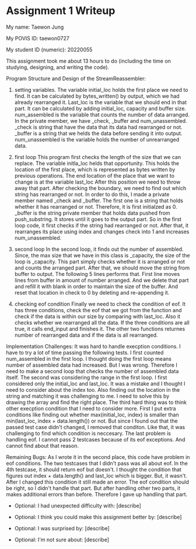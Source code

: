Assignment 1 Writeup
=============

My name: Taewon Jung

My POVIS ID: taewon0727

My student ID (numeric): 20220055

This assignment took me about 13 hours to do (including the time on studying, designing, and writing the code).

Program Structure and Design of the StreamReassembler:
1. setting variables.
The variable initial_loc holds the first place we need to find.
It can be calculated by bytes_written() by output, which we had already rearranged it.
Last_loc is the variable that we should end in that part. It can be calculated by adding initial_loc, capacity and buffer size.
num_assembled is the variable that counts the number of data arranged. 
In the private member, we have _check, _buffer and num_unassembled.
_check is string that have the data that its data had rearranged or not.
_buffer is a string that we helds the data before sending it into output.
num_unassembled is the variable holds the number of unrearranged data. 

2. first loop 
This program first checks the length of the size that we can replace.
The variable initla_loc helds that opportunity.
This holds the location of the first place, which is represented as bytes
written by previous operations. 
The end location of the place that we want to change is at the variable last_loc
 After this position we need to throw away that part.
After checking the boundary, we need to find out which string has rearranged or not.
In order to do this, I made a private member named _check and _buffer.
The first one is a string that holds whether it has rearranged or not.
Therefore, it is first initialzed as 0.
_buffer is the string private member that holds data pushed from push_substring.
It stores until it goes to the output part. So in the first loop code, it first
checks if the string had rearranged or not.
After that, it rearranges its place using index and changes check into
1 and increases num_unassembled.

3. second loop
 In the second loop, it finds out the number of assembled.
Since, the max size that we have in this class is _capacity, the size of the loop is _capacity.
This part simply checks whether it is arranged or not and counts the arranged part.
After that, we should move the string from buffer to output.
The following 5 lines performs that.
First line moves lines from buffer in amount of number arranged.
And we delete that part and refill it with blank in order to maintain the size of the buffer.
And reset that location in check to 0 by deleting and re-appending it.

4. checking eof condition
 Finally we need to check the condition of eof.
It has three conditions, check the eof that we got from the function and check if
the data is within our size by comparing with last_loc.
Also it checks whether we rearranged all the data.
If the three conditions are all true, it calls end_input and finishes it.
The other two functions returnes number of rearranged data and if the data is all rearranged. 
 
Implementation Challenges:
It was hard to handle execption conditions.
I have to try a lot of time passing the following tests.
I first counted num_assembled in the first loop.
I thought doing the first loop means number of assembled data had increased.
But I was wrong. Therefore I need to make a second loop that checks the number of assembled data itself.
The second was considering the range in the first loop. I first considered only the initial_loc and last_loc.
It was a mistake and I thought I need to consider about the index too.
Also finding out the location in the string and matching it was challenging to me.
I need to solve this by drawing the array and find the right place.
The third hard thing was to think other execption condition that I need to consider more.
First I put extra conditions like finding out whether max(initial_loc, index) is
smaller than  min(last_loc, index + data.length()) or not.
But since I found out that the passed test case didn't changed, I removed that conditon.
Like that, it was challenging to find which condition is neccesary.
The last problem is handling eof.
I cannot pass 2 testcases because of its eof exceptions.
And cannot find about that reason.   

Remaining Bugs:
As I wrote it in the second place, this code have problem in eof conditions.
The two testcases that I didn't pass was all about eof. In the 4th testcase, it should return eof but doesn't.
I thought the condition that figures out index + data.length() and last_loc which is bigger.
But, it wasn't. After I changed this condition it still made an error.
The eof condition should be right, so I didn't handle that part.
But after handling other two parts, it makes additional errors than before.
Therefore I gave up handling that part.  

- Optional: I had unexpected difficulty with: [describe]

- Optional: I think you could make this assignment better by: [describe]

- Optional: I was surprised by: [describe]

- Optional: I'm not sure about: [describe]
